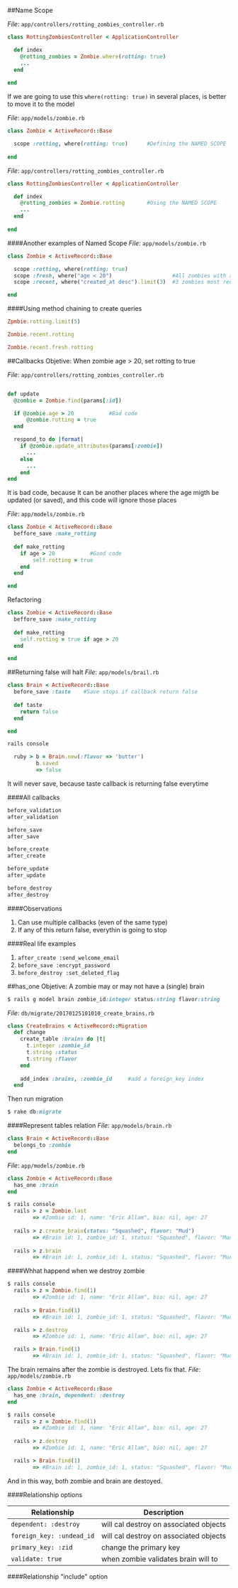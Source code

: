 ##Name Scope

_*File*_: `app/controllers/rotting_zombies_controller.rb`

```ruby
class RottingZombiesController < ApplicationController

  def index
    @rotting_zombies = Zombie.where(rotting: true)
    ...
  end
  
end
```

If we are going to use this `where(rotting: true)` in several places, is better to move it to the model

_*File*_: `app/models/zombie.rb`
```ruby
class Zombie < ActiveRecord::Base

  scope :rotting, where(rotting: true)      #Defining the NAMED SCOPE
  
end
```

_*File*_: `app/controllers/rotting_zombies_controller.rb`
```ruby
class RottingZombiesController < ApplicationController

  def index
    @rotting_zombies = Zombie.rotting       #Using the NAMED SCOPE
    ...
  end
  
end
```

####Another examples of Named Scope
_*File*_: `app/models/zombie.rb`
```ruby
class Zombie < ActiveRecord::Base

  scope :rotting, where(rotting: true)
  scope :fresh, where("age < 20")                   #All zombies with age of 20 or lower
  scope :recent, where("created_at desc").limit(3)  #3 zombies most reciented

end
```

####Using method chaining to create queries

```ruby
Zpmbie.rotting.limit(5)

Zombie.recent.rotting

Zombie.recent.fresh.rotting
```

##Callbacks
Objetive: When zombie age > 20, set rotting to true

_*File*_: `app/controllers/rotting_zombies_controller.rb`
```ruby

def update
  @zombie = Zombie.find(params[:id]) 

  if @zombie.age > 20           #Bad code
      @zombie.rotting = true
  end

  respond_to do |format|
    if @zombie.update_attributes(params[:zombie])
      ...
    else
      ...
    end
end
```

It is bad code, because It can be another places where the age migth be updated (or saved), and this code will ignore those places


_*File*_: `app/models/zombie.rb`
```ruby
class Zombie < ActiveRecord::Base
  beffore_save :make_rotting
  
  def make_rotting
    if age > 20           #Good code
        self.rotting = true
    end    
  end

end
```

Refactoring
```ruby
class Zombie < ActiveRecord::Base
  beffore_save :make_rotting
  
  def make_rotting
    self.rotting = true if age > 20   
  end

end
```

##Returning false will halt
_*File*_: `app/models/brail.rb`
```ruby
class Brain < ActiveRecord::Base
  before_save :taste    #Save stops if callback return false
  
  def taste
    return false  
  end

end
```
```ruby
rails console

  ruby > b = Brain.new(:flavor => 'butter')
         b.saved
         => false
```
It will never save, because taste callback is returning false everytime

####All callbacks
```ruby
before_validation
after_validation

before_save
after_save

before_create
after_create

before_update
after_update

before_destroy
after_destroy

```

####Observations

  1. Can use multiple callbacks (even of the same type)
  2. If any of this return false, everythin is going to stop

####Real life examples

  1. `after_create :send_welcome_email`
  2. `before_save :encrypt_password`
  3. `before_destroy :set_deleted_flag`

##has_one
Objetive: A zombie may or may not have a (single) brain

```ruby
$ rails g model brain zombie_id:integer status:string flavor:string
```
_*File*_: `db/migrate/20170125101010_create_brains.rb`
```ruby
class CreateBrains < ActiveRecord::Migration
  def change
    create_table :brains do |t|
      t.integer :zombie_id
      t.string :status
      t.string :flavor
    end
    
    add_index :brains, :zombie_id     #add a foreign_key index
  end

```
Then run migration
```ruby
$ rake db:migrate
```

####Represent tables relation
_*File*_: `app/models/brain.rb`
```ruby
class Brain < ActiveRecord::Base
  belongs_to :zombie
end
```

_*File*_: `app/models/zombie.rb`
```ruby
class Zombie < ActiveRecord::Base
  has_one :brain
end
```

```ruby
$ rails console
  rails > z = Zombie.last
        => #Zombie id: 1, name: "Eric Allam", bio: nil, age: 27
        
  rails > z.create_brain(status: "Squashed", flavor: "Mud")
        => #Brain id: 1, zombie_id: 1, status: "Squashed", flavor: "Mud"
        
  rails > z.brain
        => #Brain id: 1, zombie_id: 1, status: "Squashed", flavor: "Mud"

```

####Whhat happend when we destroy zombie
```ruby
$ rails console
  rails > z = Zombie.find(1)
        => #Zombie id: 1, name: "Eric Allam", bio: nil, age: 27
        
  rails > Brain.find(1)
        => #Brain id: 1, zombie_id: 1, status: "Squashed", flavor: "Mud"

  rails > z.destroy
        => #Zombie id: 1, name: "Eric Allam", bio: nil, age: 27

  rails > Brain.find(1)
        => #Brain id: 1, zombie_id: 1, status: "Squashed", flavor: "Mud"

```

The brain remains after the zombie is destroyed. Lets fix that.
_*File*_: `app/models/zombie.rb`
```ruby
class Zombie < ActiveRecord::Base
  has_one :brain, dependent: :destroy
end
```

```ruby
$ rails console
  rails > z = Zombie.find(1)
        => #Zombie id: 1, name: "Eric Allam", bio: nil, age: 27
        
  rails > z.destroy
        => #Zombie id: 1, name: "Eric Allam", bio: nil, age: 27

  rails > Brain.find(1)
        => #Brain id: 1, zombie_id: 1, status: "Squashed", flavor: "Mud"

```
And in this way, both zombie and brain are destoyed.

####Relationship options

|Relationship|Description|
|------------|-----------|
|`dependent: :destroy`|will cal destroy on associated objects|
|`foreign_key: :undead_id`|will cal destroy on associated objects|
|`primary_key: :zid`|change the primary key|
|`validate: true`|when zombie validates brain will to|

####Relationship "include" option


















